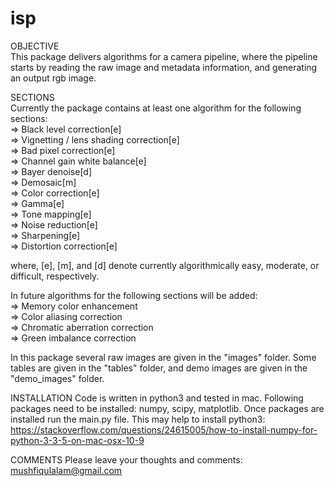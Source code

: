 # isp
OBJECTIVE  
This package delivers algorithms for a camera pipeline, where the pipeline starts by reading the raw image and metadata information, and generating an output rgb image.
 
SECTIONS  
Currently the package contains at least one algorithm for the following sections:  
=> Black level correction[e]  
=> Vignetting / lens shading correction[e]  
=> Bad pixel correction[e]  
=> Channel gain white balance[e]  
=> Bayer denoise[d]  
=> Demosaic[m]  
=> Color correction[e]  
=> Gamma[e]  
=> Tone mapping[e]  
=> Noise reduction[e]  
=> Sharpening[e]  
=> Distortion correction[e]  

where, [e], [m], and [d] denote currently algorithmically easy, moderate, or difficult, respectively.

In future algorithms for the following sections will be added:  
=> Memory color enhancement  
=> Color aliasing correction  
=> Chromatic aberration correction  
=> Green imbalance correction

In this package several raw images are given in the "images" folder. Some tables are given in the "tables" folder, and demo images are given in the "demo_images" folder.

INSTALLATION
Code is written in python3 and tested in mac. Following packages need to be installed: numpy, scipy, matplotlib. Once packages are installed run the main.py file. This may help to install python3: https://stackoverflow.com/questions/24615005/how-to-install-numpy-for-python-3-3-5-on-mac-osx-10-9

COMMENTS
Please leave your thoughts and comments: mushfiqulalam@gmail.com
